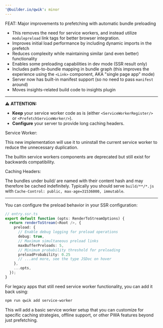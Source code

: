```yaml
---
'@builder.io/qwik': minor
---
```


FEAT: Major improvements to prefetching with automatic bundle preloading

- This removes the need for service workers, and instead utilize `modulepreload` link tags for better browser integration.
- Improves initial load performance by including dynamic imports in the prefetch
- Reduces complexity while maintaining similar (and even better) functionality
- Enables some preloading capabilities in dev mode (SSR result only)
- Includes path-to-bundle mapping in bundle graph (this improves the experience using the `<Link>` component, AKA "single page app" mode)
- Server now has built-in manifest support (so no need to pass `manifest` around)
- Moves insights-related build code to insights plugin

---

⚠️ **ATTENTION:**

- **Keep** your service worker code as is (either `<ServiceWorkerRegister/>` or `<PrefetchServiceWorker/>`).
- **Configure** your server to provide long caching headers.

Service Worker:

This new implementation will use it to uninstall the current service worker to reduce the unnecessary duplication.

The builtin service workers components are deprecated but still exist for backwards compatibility.

Caching Headers:

The bundles under build/ are named with their content hash and may therefore be cached indefinitely. Typically you should serve `build/**/*.js` with `Cache-Control: public, max-age=31536000, immutable`.

---

You can configure the preload behavior in your SSR configuration:

```ts
// entry.ssr.ts
export default function (opts: RenderToStreamOptions) {
  return renderToStream(<Root />, {
    preload: {
      // Enable debug logging for preload operations
      debug: true,
      // Maximum simultaneous preload links
      maxBufferPreloads: 5,
      // Minimum probability threshold for preloading
      preloadProbability: 0.25
      // ...and more, see the type JSDoc on hover
    },
    ...opts,
  });
}
```

For legacy apps that still need service worker functionality, you can add it back using:

```bash
npm run qwik add service-worker
```

This will add a basic service worker setup that you can customize for specific caching strategies, offline support, or other PWA features beyond just prefetching.

